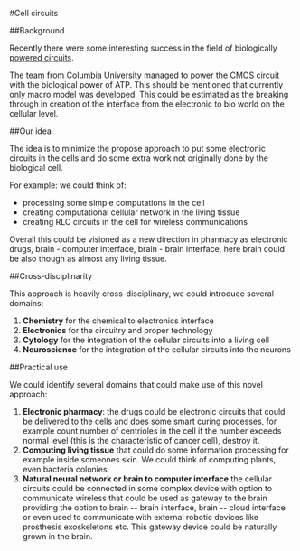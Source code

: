#Cell circuits

##Background

Recently there were some interesting success in the field of biologically [powered circuits](http://www.nature.com/ncomms/2015/151207/ncomms10070/pdf/ncomms10070.pdf).

The team from Columbia University managed to power the CMOS circuit with the biological power
of ATP. This should be mentioned that currently only macro model was developed.
This could be estimated as the breaking through in creation of the interface from
the electronic to bio world on the cellular level.

##Our idea

The idea is to minimize the propose approach to put some electronic circuits in the cells
and do some extra work not originally done by the biological cell.

For example: we could think of:
- processing some simple computations in the cell
- creating computational cellular network in the living tissue
- creating RLC circuits in the cell for wireless communications

Overall this could be visioned as a new direction in pharmacy as electronic drugs,
brain - computer interface, brain - brain interface, here brain could be also though as almost
any living tissue.

##Cross-disciplinarity

This approach is heavily cross-disciplinary, we could introduce several domains:

1. **Chemistry** for the chemical to electronics interface
1. **Electronics** for the circuitry and proper technology
1. **Cytology** for the integration of the cellular circuits into a living cell
1. **Neuroscience** for the integration of the cellular circuits into the neurons

##Practical use

We could identify several domains that could make use of this novel approach:

1. **Electronic pharmacy**: the drugs could be electronic circuits that could be delivered to the cells and does some smart curing processes, for example count number of centrioles in the cell if the number exceeds normal level (this is the characteristic of cancer cell), destroy it.
1. **Computing living tissue** that could do some information processing for example inside someones skin. We could think of computing plants, even bacteria colonies.
1. **Natural neural network or brain to computer interface** the cellular circuits could be connected in some complex device with option to communicate wireless that could be used as gateway to the brain providing the option to brain -- brain interface, brain -- cloud interface or even used to communicate with external robotic devices like prosthesis exoskeletons etc. This gateway device could be naturally grown in the brain.




